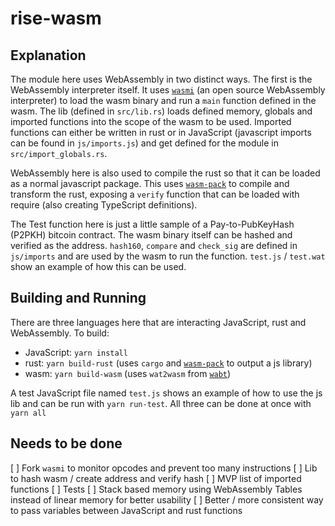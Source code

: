 # rise-wasm

## Explanation

The module here uses WebAssembly in two distinct ways. The first is the WebAssembly interpreter itself. It uses [`wasmi`](https://github.com/paritytech/wasmi) (an open source WebAssembly interpreter) to load the wasm binary and run a `main` function defined in the wasm. The lib (defined in `src/lib.rs`) loads defined memory, globals and imported functions into the scope of the wasm to be used. Imported functions can either be written in rust or in JavaScript (javascript imports can be found in `js/imports.js`) and get defined for the module in `src/import_globals.rs`.

WebAssembly here is also used to compile the rust so that it can be loaded as a normal javascript package. This uses [`wasm-pack`](https://github.com/rustwasm/wasm-pack) to compile and transform the rust, exposing a `verify` function that can be loaded with require (also creating TypeScript definitions).

The Test function here is just a little sample of a Pay-to-PubKeyHash (P2PKH) bitcoin contract. The wasm binary itself can be hashed and verified as the address. `hash160`, `compare` and `check_sig` are defined in `js/imports` and are used by the wasm to run the function. `test.js` / `test.wat` show an example of how this can be used.

## Building and Running

There are three languages here that are interacting JavaScript, rust and WebAssembly. To build:

* JavaScript: `yarn install`
* rust: `yarn build-rust` (uses `cargo` and [`wasm-pack`](https://github.com/rustwasm/wasm-pack) to output a js library)
* wasm: `yarn build-wasm` (uses `wat2wasm` from [`wabt`](https://github.com/WebAssembly/wabt))

A test JavaScript file named `test.js` shows an example of how to use the js lib and can be run with `yarn run-test`. All three can be done at once with `yarn all`

## Needs to be done

[ ] Fork `wasmi` to monitor opcodes and prevent too many instructions
[ ] Lib to hash wasm / create address and verify hash
[ ] MVP list of imported functions
[ ] Tests
[ ] Stack based memory using WebAssembly Tables instead of linear memory for better usability
[ ] Better / more consistent way to pass variables between JavaScript and rust functions
